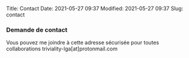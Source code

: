Title: Contact
Date: 2021-05-27 09:37
Modified: 2021-05-27 09:37
Slug: contact

### Demande de contact

Vous pouvez me joindre à cette adresse sécurisée pour toutes collaborations triviality-lga[at]protonmail.com

